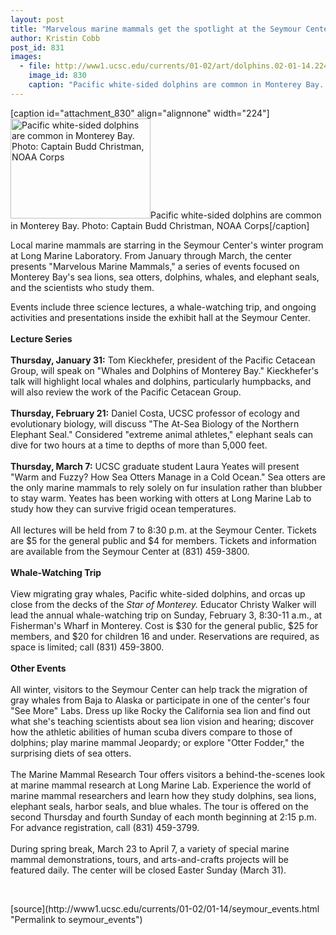 ```yaml
---
layout: post
title: "Marvelous marine mammals get the spotlight at the Seymour Center"
author: Kristin Cobb
post_id: 831
images:
  - file: http://www1.ucsc.edu/currents/01-02/art/dolphins.02-01-14.224.jpg
    image_id: 830
    caption: "Pacific white-sided dolphins are common in Monterey Bay. Photo: Captain Budd Christman, NOAA Corps"
---
```


[caption id="attachment_830" align="alignnone" width="224"]<a href="http://localhost/mysite/wp-content/uploads/2002/01/dolphins.02-01-14.224.jpg"><img class="size-full wp-image-830" src="http://localhost/mysite/wp-content/uploads/2002/01/dolphins.02-01-14.224.jpg" alt="Pacific white-sided dolphins are common in Monterey Bay. Photo: Captain Budd Christman, NOAA Corps" width="224" height="160" /></a>Pacific white-sided dolphins are common in Monterey Bay. Photo: Captain Budd Christman, NOAA Corps[/caption]
<p>
  Local marine mammals are starring in the Seymour Center's winter program at Long Marine Laboratory. From January through March, the center presents "Marvelous Marine Mammals," a series of events focused on Monterey Bay's sea lions, sea otters, dolphins, whales, and elephant seals, and the scientists who study them.
</p>Events include three science lectures, a whale-watching trip, and ongoing activities and presentations inside the exhibit hall at the Seymour Center.<br>
<br>
<b>Lecture Series<br>
<br>
Thursday, January 31:</b> Tom Kieckhefer, president of the Pacific Cetacean Group, will speak on "Whales and Dolphins of Monterey Bay." Kieckhefer's talk will highlight local whales and dolphins, particularly humpbacks, and will also review the work of the Pacific Cetacean Group.<br>
<br>
<b>Thursday, February 21:</b> Daniel Costa, UCSC professor of ecology and evolutionary biology, will discuss "The At-Sea Biology of the Northern Elephant Seal." Considered "extreme animal athletes," elephant seals can dive for two hours at a time to depths of more than 5,000 feet.<br>
<br>
<b>Thursday, March 7:</b> UCSC graduate student Laura Yeates will present "Warm and Fuzzy? How Sea Otters Manage in a Cold Ocean." Sea otters are the only marine mammals to rely solely on fur insulation rather than blubber to stay warm. Yeates has been working with otters at Long Marine Lab to study how they can survive frigid ocean temperatures.<br>
<br>
All lectures will be held from 7 to 8:30 p.m. at the Seymour Center. Tickets are $5 for the general public and $4 for members. Tickets and information are available from the Seymour Center at (831) 459-3800.<br>
<br>
<b>Whale-Watching Trip<br>
<br></b>View migrating gray whales, Pacific white-sided dolphins, and orcas up close from the decks of the <i>Star of Monterey.</i> Educator Christy Walker will lead the annual whale-watching trip on Sunday, February 3, 8:30-11 a.m., at Fisherman's Wharf in Monterey. Cost is $30 for the general public, $25 for members, and $20 for children 16 and under. Reservations are required, as space is limited; call (831) 459-3800.<br>
<br>
<b>Other Events<br>
<br></b>All winter, visitors to the Seymour Center can help track the migration of gray whales from Baja to Alaska or participate in one of the center's four "See More" Labs. Dress up like Rocky the California sea lion and find out what she's teaching scientists about sea lion vision and hearing; discover how the athletic abilities of human scuba divers compare to those of dolphins; play marine mammal Jeopardy; or explore "Otter Fodder," the surprising diets of sea otters.<br>
<br>
The Marine Mammal Research Tour offers visitors a behind-the-scenes look at marine mammal research at Long Marine Lab. Experience the world of marine mammal researchers and learn how they study dolphins, sea lions, elephant seals, harbor seals, and blue whales. The tour is offered on the second Thursday and fourth Sunday of each month beginning at 2:15 p.m. For advance registration, call (831) 459-3799.<br>
<br>
During spring break, March 23 to April 7, a variety of special marine mammal demonstrations, tours, and arts-and-crafts projects will be featured daily. The center will be closed Easter Sunday (March 31).
<p>
  <br>

</p>
<p>

</p>
[source](http://www1.ucsc.edu/currents/01-02/01-14/seymour_events.html "Permalink to seymour_events")
